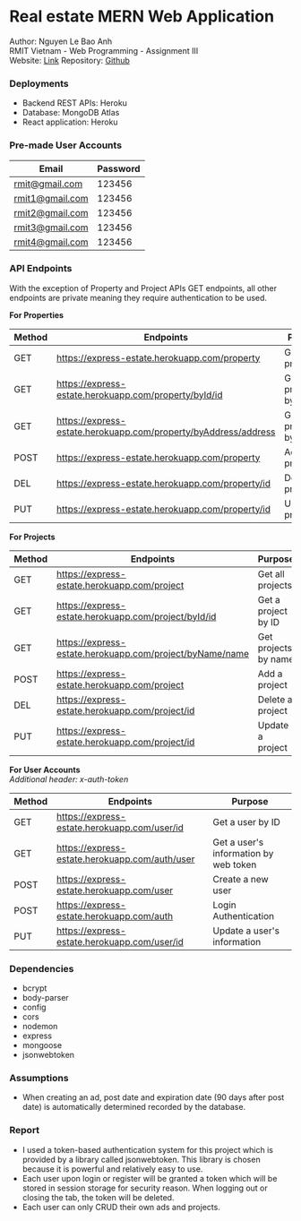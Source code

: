 # Real estate MERN Web Application

Author: Nguyen Le Bao Anh <br>
RMIT Vietnam - Web Programming - Assignment III <br>
Website: [Link]()
Repository: [Github](https://github.com/usefulmana/real-estate-webapp-react-frontend)


### Deployments <br>

- Backend REST APIs: Heroku
- Database: MongoDB Atlas
- React application: Heroku

### Pre-made User Accounts <br>

|  Email | Password  |
|---|---|
| rmit@gmail.com  |  123456 |
| rmit1@gmail.com  | 123456  |
| rmit2@gmail.com | 123456  |
| rmit3@gmail.com | 123456  |
| rmit4@gmail.com | 123456  |

### API Endpoints <br>

With the exception of Property and Project APIs GET endpoints, all other endpoints are private meaning they require authentication to be used.

**For Properties** <br>

| Method  | Endpoints   | Purpose  |   
|---|---|---|
| GET  | https://express-estate.herokuapp.com/property  | Get all properties  |  
| GET | https://express-estate.herokuapp.com/property/byId/id  |  Get a property by ID | 
| GET  | https://express-estate.herokuapp.com/property/byAddress/address  | Get properties by name | 
| POST  | https://express-estate.herokuapp.com/property  | Add a property  | 
| DEL  | https://express-estate.herokuapp.com/property/id  |  Delete a property | 
| PUT | https://express-estate.herokuapp.com/property/id  | Update a property | 
 
 **For Projects** <br>

| Method  | Endpoints   | Purpose  |   
|---|---|---|
| GET  |https://express-estate.herokuapp.com/project  |  Get all projects |  
| GET | https://express-estate.herokuapp.com/project/byId/id  |  Get a project by ID | 
| GET  |https://express-estate.herokuapp.com/project/byName/name   | Get projects by name  | 
| POST  | https://express-estate.herokuapp.com/project  | Add a project  | 
| DEL  | https://express-estate.herokuapp.com/project/id |  Delete a project | 
| PUT | https://express-estate.herokuapp.com/project/id  |  Update a project | 

 **For User Accounts** <br>
*Additional header: x-auth-token*

 | Method  | Endpoints   | Purpose  |   
|---|---|---|
| GET  | https://express-estate.herokuapp.com/user/id  | Get a user by ID  |  
| GET |  https://express-estate.herokuapp.com/auth/user  | Get a user's information by web token |  
| POST  | https://express-estate.herokuapp.com/user  | Create a new user  | 
| POST  | https://express-estate.herokuapp.com/auth  | Login Authentication  | 
| PUT | https://express-estate.herokuapp.com/user/id  | Update a user's information  | 

### Dependencies
 - bcrypt
 - body-parser
 - config
 - cors
 - nodemon
 - express
 - mongoose
 - jsonwebtoken

 ### Assumptions
- When creating an ad, post date and expiration date (90 days after post date) is automatically determined recorded by the database.

### Report
- I used a token-based authentication system for this project which is provided by a library called jsonwebtoken. This library is chosen because it is powerful and relatively easy to use. 
- Each user upon login or register will be granted a token which will be stored in session storage for security reason. When logging out or closing the tab, the token will be deleted.
- Each user can only CRUD their own ads and projects.
